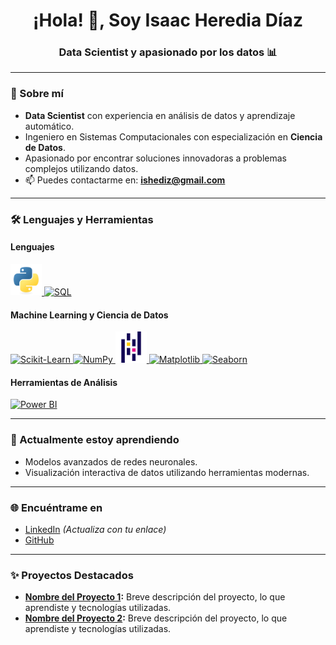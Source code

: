 <h1 align="center">¡Hola! 👋, Soy Isaac Heredia Díaz</h1>
<h3 align="center">Data Scientist y apasionado por los datos 📊</h3>

---

### 🚀 Sobre mí
- **Data Scientist** con experiencia en análisis de datos y aprendizaje automático.  
- Ingeniero en Sistemas Computacionales con especialización en **Ciencia de Datos**.  
- Apasionado por encontrar soluciones innovadoras a problemas complejos utilizando datos.  
- 📫 Puedes contactarme en: **ishediz@gmail.com**

---

### 🛠️ Lenguajes y Herramientas  
#### **Lenguajes**
<p align="left">
  <a href="https://www.python.org" target="_blank" rel="noreferrer">
    <img src="https://raw.githubusercontent.com/devicons/devicon/master/icons/python/python-original.svg" alt="Python" width="50" height="50"/>
  </a>
  <a href="https://www.w3schools.com/sql/" target="_blank" rel="noreferrer">
    <img src="https://upload.wikimedia.org/wikipedia/commons/thumb/8/87/Sql_data_base_with_logo.png/640px-Sql_data_base_with_logo.png" alt="SQL" width="80" height="50"/>
  </a>
</p>

#### **Machine Learning y Ciencia de Datos**
<p align="left">
  <a href="https://scikit-learn.org/" target="_blank" rel="noreferrer">
    <img src="https://upload.wikimedia.org/wikipedia/commons/0/05/Scikit_learn_logo_small.svg" alt="Scikit-Learn" width="50" height="50"/>
  </a>
  <a href="https://numpy.org/" target="_blank" rel="noreferrer">
    <img src="https://user-images.githubusercontent.com/50221806/86498201-a8bd8680-bd39-11ea-9d08-66b610a8dc01.png" alt="NumPy" width="50" height="50"/>
  </a>
  <a href="https://pandas.pydata.org/" target="_blank" rel="noreferrer">
    <img src="https://raw.githubusercontent.com/devicons/devicon/2ae2a900d2f041da66e950e4d48052658d850630/icons/pandas/pandas-original.svg" alt="Pandas" width="50" height="50"/>
  </a>
  <a href="https://matplotlib.org/" target="_blank" rel="noreferrer">
    <img src="https://matplotlib.org/_static/logo2.svg" alt="Matplotlib" width="50" height="50"/>
  </a>
  <a href="https://seaborn.pydata.org/" target="_blank" rel="noreferrer">
    <img src="https://seaborn.pydata.org/_images/logo-mark-lightbg.svg" alt="Seaborn" width="50" height="50"/>
  </a>
</p>

#### **Herramientas de Análisis**
<p align="left">
  <a href="https://powerbi.microsoft.com/" target="_blank" rel="noreferrer">
    <img src="https://www.vectorlogo.zone/logos/microsoft_powerbi/microsoft_powerbi-icon.svg" alt="Power BI" width="50" height="50"/>
  </a>
</p>

---

### 🌱 Actualmente estoy aprendiendo
- Modelos avanzados de redes neuronales.  
- Visualización interactiva de datos utilizando herramientas modernas.  

---

### 🌐 Encuéntrame en
- [LinkedIn](https://www.linkedin.com) *(Actualiza con tu enlace)*  
- [GitHub](https://github.com/ishediz)

---

### ✨ Proyectos Destacados
- **[Nombre del Proyecto 1](#):** Breve descripción del proyecto, lo que aprendiste y tecnologías utilizadas.  
- **[Nombre del Proyecto 2](#):** Breve descripción del proyecto, lo que aprendiste y tecnologías utilizadas.  
